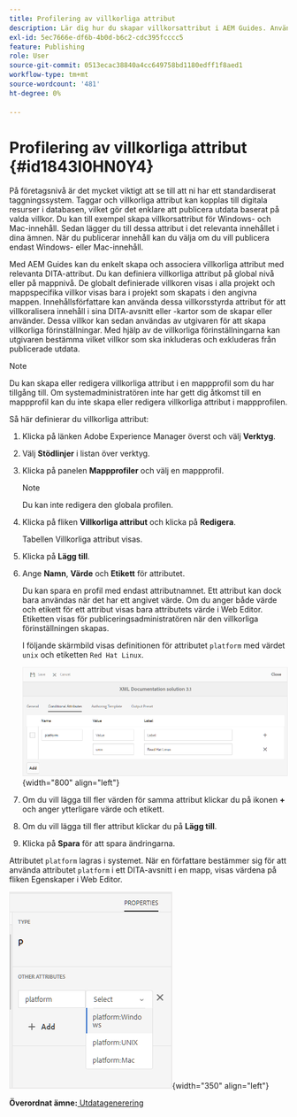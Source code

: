 ```yaml
---
title: Profilering av villkorliga attribut
description: Lär dig hur du skapar villkorsattribut i AEM Guides. Använd villkorsstyrda attribut i mappen och globala profiler för att anpassa innehållet.
exl-id: 5ec7666e-df6b-4b0d-b6c2-cdc395fcccc5
feature: Publishing
role: User
source-git-commit: 0513ecac38840a4cc649758bd1180edff1f8aed1
workflow-type: tm+mt
source-wordcount: '481'
ht-degree: 0%

---
```


# Profilering av villkorliga attribut {#id1843I0HN0Y4}

På företagsnivå är det mycket viktigt att se till att ni har ett standardiserat taggningssystem. Taggar och villkorliga attribut kan kopplas till digitala resurser i databasen, vilket gör det enklare att publicera utdata baserat på valda villkor. Du kan till exempel skapa villkorsattribut för Windows- och Mac-innehåll. Sedan lägger du till dessa attribut i det relevanta innehållet i dina ämnen. När du publicerar innehåll kan du välja om du vill publicera endast Windows- eller Mac-innehåll.

Med AEM Guides kan du enkelt skapa och associera villkorliga attribut med relevanta DITA-attribut. Du kan definiera villkorliga attribut på global nivå eller på mappnivå. De globalt definierade villkoren visas i alla projekt och mappspecifika villkor visas bara i projekt som skapats i den angivna mappen. Innehållsförfattare kan använda dessa villkorsstyrda attribut för att villkoralisera innehåll i sina DITA-avsnitt eller -kartor som de skapar eller använder. Dessa villkor kan sedan användas av utgivaren för att skapa villkorliga förinställningar. Med hjälp av de villkorliga förinställningarna kan utgivaren bestämma vilket villkor som ska inkluderas och exkluderas från publicerade utdata.

>[!NOTE]
>
> Du kan skapa eller redigera villkorliga attribut i en mappprofil som du har tillgång till. Om systemadministratören inte har gett dig åtkomst till en mappprofil kan du inte skapa eller redigera villkorliga attribut i mappprofilen.

Så här definierar du villkorliga attribut:

1. Klicka på länken Adobe Experience Manager överst och välj **Verktyg**.

1. Välj **Stödlinjer** i listan över verktyg.

1. Klicka på panelen **Mappprofiler** och välj en mappprofil.

   >[!NOTE]
   >
   > Du kan inte redigera den globala profilen.

1. Klicka på fliken **Villkorliga attribut** och klicka på **Redigera**.

   Tabellen Villkorliga attribut visas.

1. Klicka på **Lägg till**.

1. Ange **Namn**, **Värde** och **Etikett** för attributet.

   Du kan spara en profil med endast attributnamnet. Ett attribut kan dock bara användas när det har ett angivet värde. Om du anger både värde och etikett för ett attribut visas bara attributets värde i Web Editor. Etiketten visas för publiceringsadministratören när den villkorliga förinställningen skapas.

   I följande skärmbild visas definitionen för attributet `platform` med värdet `unix` och etiketten `Red Hat Linux`.

   ![](images/add-profile.png){width="800" align="left"}

1. Om du vill lägga till fler värden för samma attribut klickar du på ikonen **+** och anger ytterligare värde och etikett.

1. Om du vill lägga till fler attribut klickar du på **Lägg till**.

1. Klicka på **Spara** för att spara ändringarna.


Attributet `platform` lagras i systemet. När en författare bestämmer sig för att använda attributet `platform` i ett DITA-avsnitt i en mapp, visas värdena på fliken Egenskaper i Web Editor.

![](images/properties-tab.png){width="350" align="left"}

**Överordnat ämne:**[ Utdatagenerering](generate-output.md)
